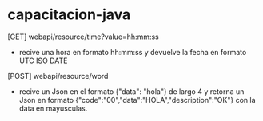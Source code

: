 # capacitacion-java

[GET] webapi/resource/time?value=hh:mm:ss

- recive una hora en formato hh:mm:ss y devuelve la fecha en formato UTC ISO DATE


[POST] webapi/resource/word

- recive un Json en el formato {"data": "hola"} de largo 4 y retorna un Json 
en formato {"code":"00","data":"HOLA","description":"OK"} con la data en mayusculas.